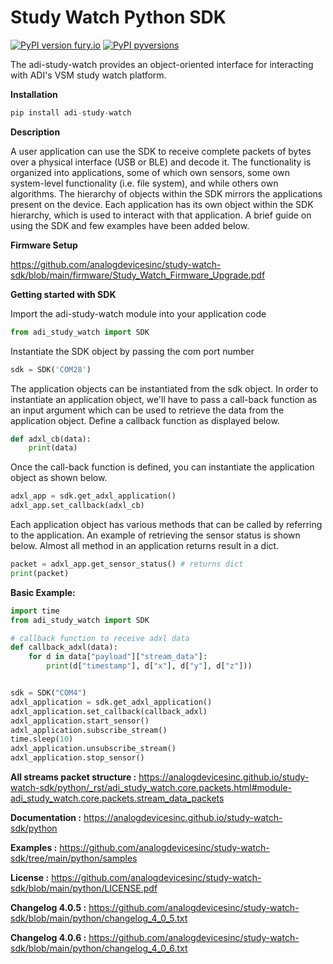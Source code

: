 # Study Watch Python SDK
[![PyPI version fury.io](https://badge.fury.io/py/adi-study-watch.svg)](https://pypi.python.org/pypi/adi-study-watch/) [![PyPI pyversions](https://img.shields.io/pypi/pyversions/adi-study-watch.svg)](https://pypi.python.org/pypi/adi-study-watch/)

The adi-study-watch provides an object-oriented interface for interacting with ADI's VSM study watch platform.

**Installation**

```python
pip install adi-study-watch
```
**Description**

A user application can use the SDK to receive complete packets of bytes over a physical interface (USB or BLE) and
decode it. The functionality is organized into applications, some of which own sensors, some own system-level
functionality (i.e. file system), and while others own algorithms. The hierarchy of objects within the SDK mirrors the
applications present on the device. Each application has its own object within the SDK hierarchy, which is used to
interact with that application. A brief guide on using the SDK and few examples have been added below.

**Firmware Setup**

https://github.com/analogdevicesinc/study-watch-sdk/blob/main/firmware/Study_Watch_Firmware_Upgrade.pdf

**Getting started with SDK**

Import the adi-study-watch module into your application code
```python
from adi_study_watch import SDK
```
Instantiate the SDK object by passing the com port number
```python
sdk = SDK('COM28')
```
The application objects can be instantiated from the sdk object. In order to instantiate an application object, we'll
have to pass a call-back function as an input argument which can be used to retrieve the data from the application
object. Define a callback function as displayed below.
```python
def adxl_cb(data):
    print(data)
```
Once the call-back function is defined, you can instantiate the application object as shown below.
```python
adxl_app = sdk.get_adxl_application()
adxl_app.set_callback(adxl_cb)
```
Each application object has various methods that can be called by referring to the application. An example of retrieving
the sensor status is shown below. Almost all method in an application returns result in a dict.

```python
packet = adxl_app.get_sensor_status() # returns dict
print(packet)
```

**Basic Example:**

```python
import time
from adi_study_watch import SDK

# callback function to receive adxl data
def callback_adxl(data):
    for d in data["payload"]["stream_data"]:
        print(d["timestamp"], d["x"], d["y"], d["z"]))


sdk = SDK("COM4")
adxl_application = sdk.get_adxl_application()
adxl_application.set_callback(callback_adxl)
adxl_application.start_sensor()
adxl_application.subscribe_stream()
time.sleep(10)
adxl_application.unsubscribe_stream()
adxl_application.stop_sensor()
```

**All streams packet structure :**
https://analogdevicesinc.github.io/study-watch-sdk/python/_rst/adi_study_watch.core.packets.html#module-adi_study_watch.core.packets.stream_data_packets

**Documentation :**
https://analogdevicesinc.github.io/study-watch-sdk/python

**Examples :**
https://github.com/analogdevicesinc/study-watch-sdk/tree/main/python/samples

**License :**
https://github.com/analogdevicesinc/study-watch-sdk/blob/main/python/LICENSE.pdf


**Changelog 4.0.5 :**
https://github.com/analogdevicesinc/study-watch-sdk/blob/main/python/changelog_4_0_5.txt

**Changelog 4.0.6 :**
https://github.com/analogdevicesinc/study-watch-sdk/blob/main/python/changelog_4_0_6.txt
